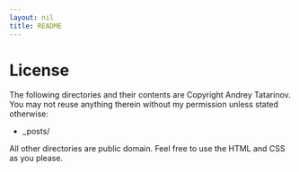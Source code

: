 ```yaml
---
layout: nil
title: README
---
```


# License #

The following directories and their contents are Copyright Andrey Tatarinov.
You may not reuse anything therein without my permission unless stated
otherwise:

- \_posts/

All other directories are public domain. Feel free to use the HTML and CSS as you please.
